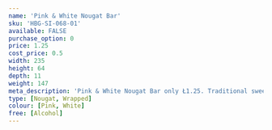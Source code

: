 ```yaml
---
name: 'Pink & White Nougat Bar'
sku: 'HBG-SI-068-01'
available: FALSE
purchase_option: 0
price: 1.25
cost_price: 0.5
width: 235
height: 64
depth: 11
weight: 147
meta_description: 'Pink & White Nougat Bar only Ł1.25. Traditional sweets and more at Humbugs Confectionery Store. Specialists in satisfying your sweet tooth!'
type: [Nougat, Wrapped]
colour: [Pink, White]
free: [Alcohol]
---
```

